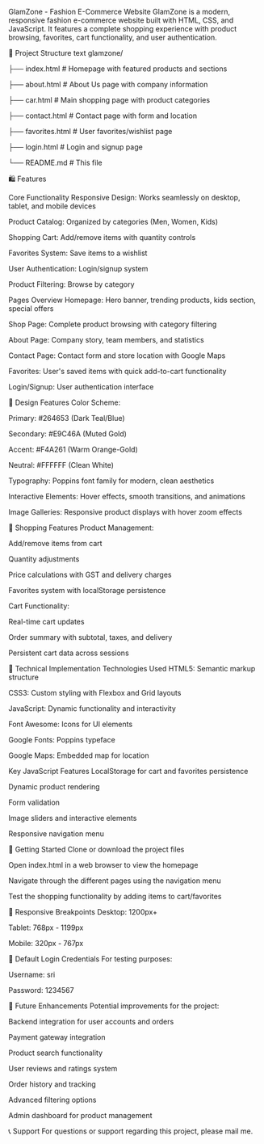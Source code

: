 GlamZone - Fashion E-Commerce Website
GlamZone is a modern, responsive fashion e-commerce website built with HTML, CSS, and JavaScript. It features a complete shopping experience with product browsing, favorites, cart functionality, and user authentication.

📁 Project Structure
text
glamzone/

├── index.html          # Homepage with featured products and sections

├── about.html          # About Us page with company information

├── car.html           # Main shopping page with product categories

├── contact.html       # Contact page with form and location

├── favorites.html     # User favorites/wishlist page

├── login.html         # Login and signup page

└── README.md          # This file

🛍️ Features

Core Functionality
Responsive Design: Works seamlessly on desktop, tablet, and mobile devices

Product Catalog: Organized by categories (Men, Women, Kids)

Shopping Cart: Add/remove items with quantity controls

Favorites System: Save items to a wishlist

User Authentication: Login/signup system

Product Filtering: Browse by category

Pages Overview
Homepage: Hero banner, trending products, kids section, special offers

Shop Page: Complete product browsing with category filtering

About Page: Company story, team members, and statistics

Contact Page: Contact form and store location with Google Maps

Favorites: User's saved items with quick add-to-cart functionality

Login/Signup: User authentication interface

🎨 Design Features
Color Scheme:

Primary: #264653 (Dark Teal/Blue)

Secondary: #E9C46A (Muted Gold)

Accent: #F4A261 (Warm Orange-Gold)

Neutral: #FFFFFF (Clean White)

Typography: Poppins font family for modern, clean aesthetics

Interactive Elements: Hover effects, smooth transitions, and animations

Image Galleries: Responsive product displays with hover zoom effects

🛒 Shopping Features
Product Management:

Add/remove items from cart

Quantity adjustments

Price calculations with GST and delivery charges

Favorites system with localStorage persistence

Cart Functionality:

Real-time cart updates

Order summary with subtotal, taxes, and delivery

Persistent cart data across sessions

🔧 Technical Implementation
Technologies Used
HTML5: Semantic markup structure

CSS3: Custom styling with Flexbox and Grid layouts

JavaScript: Dynamic functionality and interactivity

Font Awesome: Icons for UI elements

Google Fonts: Poppins typeface

Google Maps: Embedded map for location

Key JavaScript Features
LocalStorage for cart and favorites persistence

Dynamic product rendering

Form validation

Image sliders and interactive elements

Responsive navigation menu

🚀 Getting Started
Clone or download the project files

Open index.html in a web browser to view the homepage

Navigate through the different pages using the navigation menu

Test the shopping functionality by adding items to cart/favorites

📱 Responsive Breakpoints
Desktop: 1200px+

Tablet: 768px - 1199px

Mobile: 320px - 767px

🔐 Default Login Credentials
For testing purposes:

Username: sri

Password: 1234567

🌟 Future Enhancements
Potential improvements for the project:

Backend integration for user accounts and orders

Payment gateway integration

Product search functionality

User reviews and ratings system

Order history and tracking

Advanced filtering options

Admin dashboard for product management

📞 Support
For questions or support regarding this project, please mail me.

